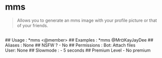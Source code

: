 # mms

> Allows you to generate an mms image with your profile picture or that of your friends.

<br>
## Usage :
*mms <@member>
## Examples :
*mms @Mr¤KayJayDee
## Aliases :
None
## NSFW ?
- No
## Permissions :
Bot: Attach files
<br>
User: None
## Slowmode :
- 5 seconds
## Premium Level
- No premium